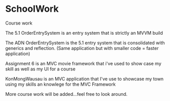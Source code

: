 # SchoolWork
Course work

The 5.1 OrderEntrySystem is an entry system that is strictly an MVVM build

The ADN OrderEntrySystem is the 5.1 entry system that is consolidated with generics and reflection. 
(Same application but with smaller code = faster application)

Assignment 6 is an MVC movie framework that i've used to show case my skill as well as my UI for a course

KonMongWausau is an MVC application that I've use to showcase my town using my skills an knowlege for the MVC Framework


More course work will be added...feel free to look around.
